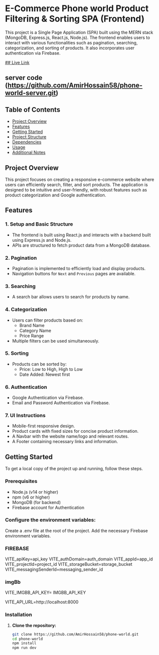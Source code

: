 # E-Commerce Phone world Product Filtering & Sorting SPA (Frontend)

This project is a Single Page Application (SPA) built using the MERN stack (MongoDB, Express.js, React.js, Node.js). The frontend enables users to interact with various functionalities such as pagination, searching, categorization, and sorting of products. It also incorporates user authentication via Firebase.

[## Live Link ](https://phone-world-bd.web.app/)
## server code (https://github.com/AmirHossain58/phone-world-server.git)

## Table of Contents
- [Project Overview](#project-overview)
- [Features](#features)
- [Getting Started](#getting-started)
- [Project Structure](#project-structure)
- [Dependencies](#dependencies)
- [Usage](#usage)
- [Additional Notes](#additional-notes)

## Project Overview

This project focuses on creating a responsive e-commerce website where users can efficiently search, filter, and sort products. The application is designed to be intuitive and user-friendly, with robust features such as product categorization and Google authentication.

## Features

### 1. Setup and Basic Structure
- The frontend is built using React.js and interacts with a backend built using Express.js and Node.js.
- APIs are structured to fetch product data from a MongoDB database.

### 2. Pagination
- Pagination is implemented to efficiently load and display products.
- Navigation buttons for `Next` and `Previous` pages are available.

### 3. Searching
- A search bar allows users to search for products by name.

### 4. Categorization
- Users can filter products based on:
  - Brand Name
  - Category Name
  - Price Range
- Multiple filters can be used simultaneously.

### 5. Sorting
- Products can be sorted by:
  - Price: Low to High, High to Low
  - Date Added: Newest first

### 6. Authentication
- Google Authentication via Firebase.
- Email and Password Authentication via Firebase.

### 7. UI Instructions
- Mobile-first responsive design.
- Product cards with fixed sizes for concise product information.
- A Navbar with the website name/logo and relevant routes.
- A Footer containing necessary links and information.


## Getting Started

To get a local copy of the project up and running, follow these steps.

### Prerequisites

- Node.js (v14 or higher)
- npm (v6 or higher)
- MongoDB (for backend)
- Firebase account for Authentication

### Configure the environment variables:

Create a .env file at the root of the project.
Add the necessary Firebase environment variables.

### FIREBASE
VITE_apiKey=api_key
VITE_authDomain=auth_domain
VITE_appId=app_id
VITE_projectId=project_id
VITE_storageBucket=storage_bucket
VITE_messagingSenderId=messaging_sender_id
### imgBb
VITE_IMGBB_API_KEY= IMGBB_API_KEY

VITE_API_URL=http://localhost:8000


### Installation

1. **Clone the repository:**

   ```bash
   git clone https://github.com/AmirHossain58/phone-world.git
   cd phone-world
   npm install
   npm run dev
